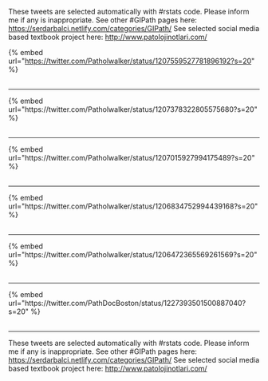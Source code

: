 

These tweets are selected automatically with #rstats code. Please inform me if any is inappropriate.
See other #GIPath pages here: https://serdarbalci.netlify.com/categories/GIPath/ 
See selected social media based textbook project here: http://www.patolojinotlari.com/

{% embed url="https://twitter.com/Patholwalker/status/1207559527781896192?s=20" %}<br>
<br>
<hr>
{% embed url="https://twitter.com/Patholwalker/status/1207378322805575680?s=20" %}<br>
<br>
<hr>
{% embed url="https://twitter.com/Patholwalker/status/1207015927994175489?s=20" %}<br>
<br>
<hr>
{% embed url="https://twitter.com/Patholwalker/status/1206834752994439168?s=20" %}<br>
<br>
<hr>
{% embed url="https://twitter.com/Patholwalker/status/1206472365569261569?s=20" %}<br>
<br>
<hr>
{% embed url="https://twitter.com/PathDocBoston/status/1227393501500887040?s=20" %}<br>
<br>
<hr>


These tweets are selected automatically with #rstats code. Please inform me if any is inappropriate.
See other #GIPath pages here: https://serdarbalci.netlify.com/categories/GIPath/ 
See selected social media based textbook project here: http://www.patolojinotlari.com/
